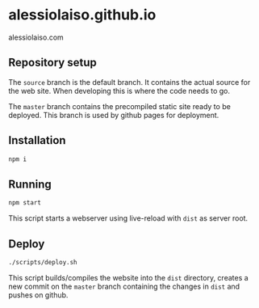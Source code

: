 # alessiolaiso.github.io

alessiolaiso.com

## Repository setup

The `source` branch is the default branch.
It contains the actual source for the web site.
When developing this is where the code needs to go.

The `master` branch contains the precompiled static site ready to be deployed.
This branch is used by github pages for deployment.

## Installation

```sh
npm i
```

## Running

```sh
npm start
```

This script starts a webserver using live-reload with `dist` as server root.

## Deploy

```sh
./scripts/deploy.sh
```

This script builds/compiles the website into the `dist` directory, creates a new commit on the `master` branch containing the changes in `dist` and pushes on github.
